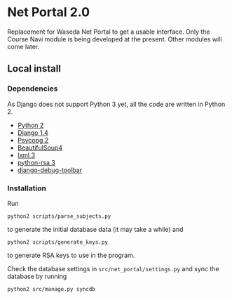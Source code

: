 # Net Portal 2.0

Replacement for Waseda Net Portal to get a usable interface.
Only the Course Navi module is being developed at the present. Other modules will come later.

## Local install
### Dependencies
As Django does not support Python 3 yet, all the code are written in Python 2.
* [Python 2](http://www.python.org/download/)
* [Django 1.4](https://www.djangoproject.com/download/)
* [Psycopg 2](http://pypi.python.org/pypi/psycopg2)
* [BeautifulSoup4](http://www.crummy.com/software/BeautifulSoup/bs4/doc/)
* [lxml 3](http://lxml.de/index.html#download)
* [python-rsa 3](http://stuvel.eu/files/python-rsa-doc/installation.html)
* [django-debug-toolbar](https://github.com/django-debug-toolbar/django-debug-toolbar)

### Installation
Run

    python2 scripts/parse_subjects.py

to generate the initial database data (it may take a while) and

    python2 scripts/generate_keys.py

to generate RSA keys to use in the program.

Check the database settings in `src/net_portal/settings.py` and sync the database by running

    python2 src/manage.py syncdb
